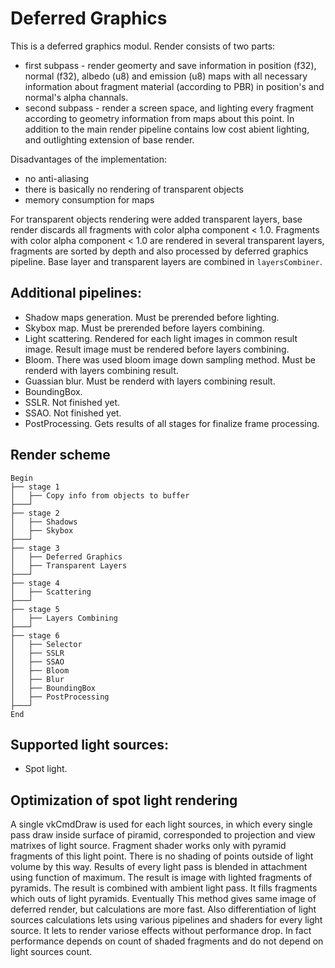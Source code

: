 # Deferred Graphics

This is a deferred graphics modul. Render consists of two parts: 
* first subpass - render geomerty and save information in position (f32), normal (f32), albedo (u8) and emission (u8) maps with all necessary information about fragment material (according to PBR) in position's and normal's alpha channals.
* second subpass - render a screen space, and lighting every fragment according to geometry information from maps about this point.
In addition to the main render pipeline contains low cost abient lighting, and outlighting extension of base render. 

Disadvantages of the implementation:
* no anti-aliasing
* there is basically no rendering of transparent objects
* memory consumption for maps

For transparent objects rendering were added transparent layers, base render discards all fragments with color alpha component < 1.0. Fragments with color alpha component < 1.0 are rendered in several transparent layers, fragments are sorted by depth and also processed by deferred graphics pipeline. Base layer and transparent layers are combined in `layersCombiner`.

## Additional pipelines:
* Shadow maps generation. Must be prerended before lighting.
* Skybox map. Must be prerended before layers combining.
* Light scattering. Rendered for each light images in common result image. Result image must be rendered before layers combining.
* Bloom. There was used bloom image down sampling method. Must be renderd with layers combining result.
* Guassian blur. Must be renderd with layers combining result.
* BoundingBox.
* SSLR. Not finished yet.
* SSAO. Not finished yet.
* PostProcessing. Gets results of all stages for finalize frame processing.

## Render scheme
```
Begin
├── stage 1
│   ├── Copy info from objects to buffer
├───┘
├── stage 2
│   ├── Shadows
│   ├── Skybox
├───┘
├── stage 3
│   ├── Deferred Graphics
│   ├── Transparent Layers
├───┘
├── stage 4
│   ├── Scattering
├───┘
├── stage 5
│   ├── Layers Combining
├───┘
├── stage 6
│   ├── Selector
│   ├── SSLR
│   ├── SSAO
│   ├── Bloom
│   ├── Blur
│   ├── BoundingBox
│   ├── PostProcessing
├───┘
End
```

## Supported light sources:
* Spot light.

## Optimization of spot light rendering

A single vkCmdDraw is used for each light sources, in which every single pass draw inside surface of piramid, corresponded to projection and view matrixes of light source. Fragment shader works only with pyramid fragments of this light point. There is no shading of points outside of light volume by this way. Results of every light pass is blended in attachment using function of maximum. The result is image with lighted fragments of pyramids. The result is combined with ambient light pass. It fills fragments which outs of light pyramids. Eventually This method gives same image of deferred render, but calculations are more fast. Also differentiation of light sources calculations lets using various pipelines and shaders for every light source. It lets to render variose effects without performance drop. In fact performance depends on count of shaded fragments and do not depend on light sources count.

